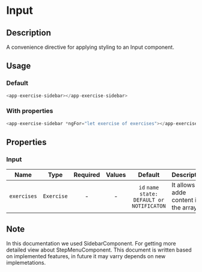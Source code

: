 # Input

## Description

A convenience directive for applying styling to an Input component.

## Usage

### Default

```js
<app-exercise-sidebar></app-exercise-sidebar>
```

### With properties

```js
<app-exercise-sidebar *ngFor="let exercise of exercises"></app-exercise-sidebar>
```

## Properties

### Input

| Name        |    Type    | Required | Values |                   Default                   | Description                         |
| ----------- | :--------: | :------: | :----: | :-----------------------------------------: | ----------------------------------- |
| `exercises` | `Exercise` |    -     |   -    | `id` `name` `state: DEFAULT or NOTIFICATON` | It allows adde content in the array |

## Note

In this documentation we used SidebarComponent. For getting more detailed view about StepMenuComponent.
This document is written based on implemented features, in future it may varry depends on new implemetations.
